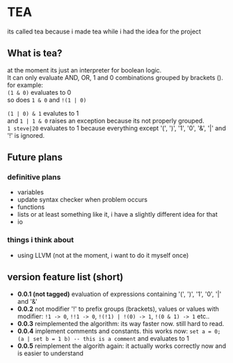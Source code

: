 # TEA
its called tea because i made tea while i had the idea for the project

## What is tea?
at the moment its just an interpreter for boolean logic.\
It can only evaluate AND, OR, 1 and 0 combinations grouped by brackets ().\
for example:\
`(1 & 0)` evaluates to 0\
so does `1 & 0` and `!(1 | 0)`

`(1 | 0) & 1` evalutes to 1\
and `1 | 1 & 0` raises an exception because its not properly grouped.\
`1 steve|20` evaluates to 1 because everything except '(', ')', '1', '0', '&', '|' and '!' is ignored.

## Future plans

### definitive plans
* variables
* update syntax checker when problem occurs
* functions
* lists or at least something like it, i have a slightly different idea for that
* io
### things i think about
* using LLVM (not at the moment, i want to do it myself once)

## version feature list (short)
* **0.0.1 (not tagged)** evaluation of expressions containing '(', ')', '1', '0', '|' and '&'
* **0.0.2** not modifier '!' to prefix groups (brackets), values or values with modifier: `!1 -> 0`, `!!1 -> 0`, `!(!1) | !(0) -> 1`, `!(0 & 1) -> 1` etc..
* **0.0.3** reimplemented the algorithm: its way faster now. still hard to read.
* **0.0.4** implement comments and constants. this works now: `set a = 0; (a | set b = 1 b) -- this is a comment` and evaluates to 1
* **0.0.5** reimplement the algorith again: it actually works correctly now and is easier to understand
